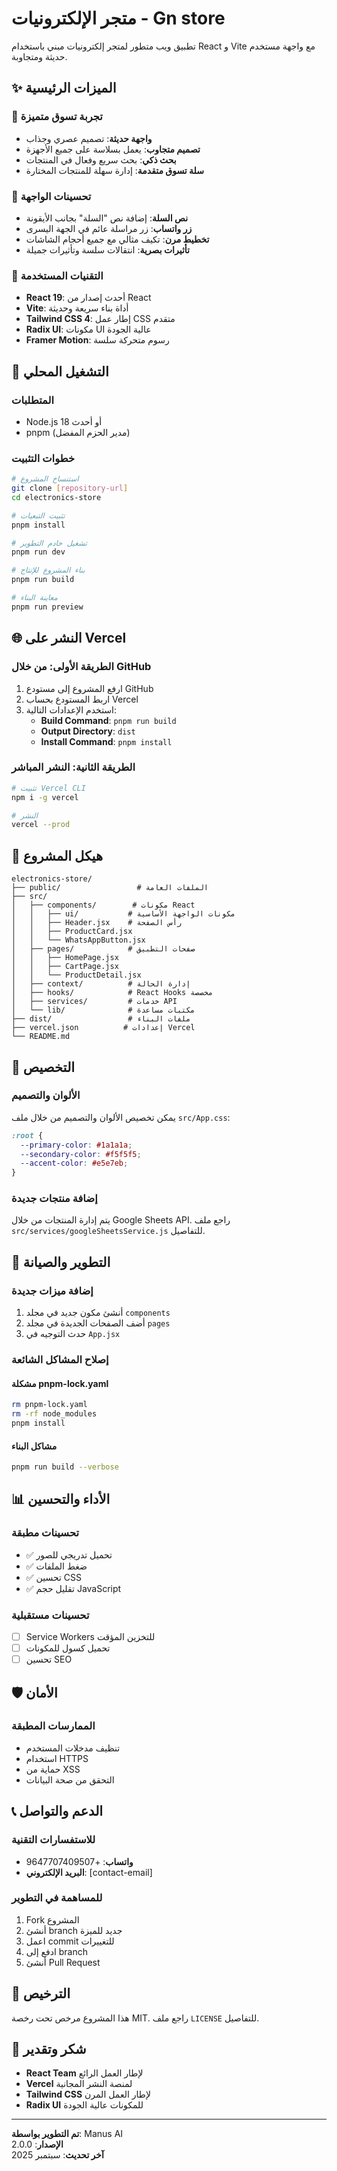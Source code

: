 # متجر الإلكترونيات - Gn store

تطبيق ويب متطور لمتجر إلكترونيات مبني باستخدام React و Vite مع واجهة مستخدم حديثة ومتجاوبة.

## ✨ الميزات الرئيسية

### 🛒 تجربة تسوق متميزة
- **واجهة حديثة**: تصميم عصري وجذاب
- **تصميم متجاوب**: يعمل بسلاسة على جميع الأجهزة
- **بحث ذكي**: بحث سريع وفعال في المنتجات
- **سلة تسوق متقدمة**: إدارة سهلة للمنتجات المختارة

### 📱 تحسينات الواجهة
- **نص السلة**: إضافة نص "السلة" بجانب الأيقونة
- **زر واتساب**: زر مراسلة عائم في الجهة اليسرى
- **تخطيط مرن**: تكيف مثالي مع جميع أحجام الشاشات
- **تأثيرات بصرية**: انتقالات سلسة وتأثيرات جميلة

### 🔧 التقنيات المستخدمة
- **React 19**: أحدث إصدار من React
- **Vite**: أداة بناء سريعة وحديثة
- **Tailwind CSS 4**: إطار عمل CSS متقدم
- **Radix UI**: مكونات UI عالية الجودة
- **Framer Motion**: رسوم متحركة سلسة

## 🚀 التشغيل المحلي

### المتطلبات
- Node.js 18 أو أحدث
- pnpm (مدير الحزم المفضل)

### خطوات التثبيت

```bash
# استنساخ المشروع
git clone [repository-url]
cd electronics-store

# تثبيت التبعيات
pnpm install

# تشغيل خادم التطوير
pnpm run dev

# بناء المشروع للإنتاج
pnpm run build

# معاينة البناء
pnpm run preview
```

## 🌐 النشر على Vercel

### الطريقة الأولى: من خلال GitHub
1. ارفع المشروع إلى مستودع GitHub
2. اربط المستودع بحساب Vercel
3. استخدم الإعدادات التالية:
   - **Build Command**: `pnpm run build`
   - **Output Directory**: `dist`
   - **Install Command**: `pnpm install`

### الطريقة الثانية: النشر المباشر
```bash
# تثبيت Vercel CLI
npm i -g vercel

# النشر
vercel --prod
```

## 📁 هيكل المشروع

```
electronics-store/
├── public/                 # الملفات العامة
├── src/
│   ├── components/        # مكونات React
│   │   ├── ui/           # مكونات الواجهة الأساسية
│   │   ├── Header.jsx    # رأس الصفحة
│   │   ├── ProductCard.jsx
│   │   └── WhatsAppButton.jsx
│   ├── pages/            # صفحات التطبيق
│   │   ├── HomePage.jsx
│   │   ├── CartPage.jsx
│   │   └── ProductDetail.jsx
│   ├── context/          # إدارة الحالة
│   ├── hooks/            # React Hooks مخصصة
│   ├── services/         # خدمات API
│   └── lib/              # مكتبات مساعدة
├── dist/                 # ملفات البناء
├── vercel.json          # إعدادات Vercel
└── README.md
```

## 🎨 التخصيص

### الألوان والتصميم
يمكن تخصيص الألوان والتصميم من خلال ملف `src/App.css`:

```css
:root {
  --primary-color: #1a1a1a;
  --secondary-color: #f5f5f5;
  --accent-color: #e5e7eb;
}
```

### إضافة منتجات جديدة
يتم إدارة المنتجات من خلال Google Sheets API. راجع ملف `src/services/googleSheetsService.js` للتفاصيل.

## 🔧 التطوير والصيانة

### إضافة ميزات جديدة
1. أنشئ مكون جديد في مجلد `components`
2. أضف الصفحات الجديدة في مجلد `pages`
3. حدث التوجيه في `App.jsx`

### إصلاح المشاكل الشائعة

#### مشكلة pnpm-lock.yaml
```bash
rm pnpm-lock.yaml
rm -rf node_modules
pnpm install
```

#### مشاكل البناء
```bash
pnpm run build --verbose
```

## 📊 الأداء والتحسين

### تحسينات مطبقة
- ✅ تحميل تدريجي للصور
- ✅ ضغط الملفات
- ✅ تحسين CSS
- ✅ تقليل حجم JavaScript

### تحسينات مستقبلية
- [ ] Service Workers للتخزين المؤقت
- [ ] تحميل كسول للمكونات
- [ ] تحسين SEO

## 🛡️ الأمان

### الممارسات المطبقة
- تنظيف مدخلات المستخدم
- استخدام HTTPS
- حماية من XSS
- التحقق من صحة البيانات

## 📞 الدعم والتواصل

### للاستفسارات التقنية
- **واتساب**: +9647707409507
- **البريد الإلكتروني**: [contact-email]

### للمساهمة في التطوير
1. Fork المشروع
2. أنشئ branch جديد للميزة
3. اعمل commit للتغييرات
4. ادفع إلى branch
5. أنشئ Pull Request

## 📄 الترخيص

هذا المشروع مرخص تحت رخصة MIT. راجع ملف `LICENSE` للتفاصيل.

## 🙏 شكر وتقدير

- **React Team** لإطار العمل الرائع
- **Vercel** لمنصة النشر المجانية
- **Tailwind CSS** لإطار العمل المرن
- **Radix UI** للمكونات عالية الجودة

---

**تم التطوير بواسطة**: Manus AI  
**الإصدار**: 2.0.0  
**آخر تحديث**: سبتمبر 2025

